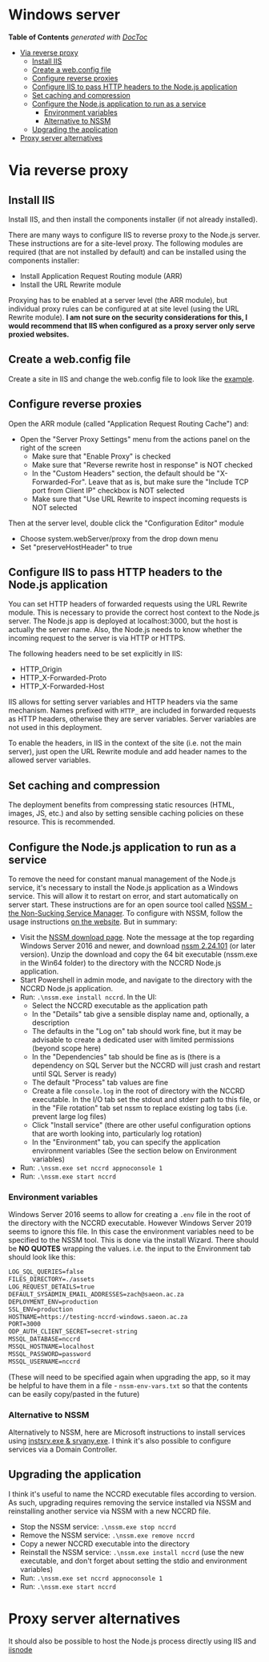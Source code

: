 
# Windows server


<!-- START doctoc generated TOC please keep comment here to allow auto update -->
<!-- DON'T EDIT THIS SECTION, INSTEAD RE-RUN doctoc TO UPDATE -->
**Table of Contents**  *generated with [DocToc](https://github.com/thlorenz/doctoc)*

- [Via reverse proxy](#via-reverse-proxy)
  - [Install IIS](#install-iis)
  - [Create a web.config file](#create-a-webconfig-file)
  - [Configure reverse proxies](#configure-reverse-proxies)
  - [Configure IIS to pass HTTP headers to the Node.js application](#configure-iis-to-pass-http-headers-to-the-nodejs-application)
  - [Set caching and compression](#set-caching-and-compression)
  - [Configure the Node.js application to run as a service](#configure-the-nodejs-application-to-run-as-a-service)
    - [Environment variables](#environment-variables)
    - [Alternative to NSSM](#alternative-to-nssm)
  - [Upgrading the application](#upgrading-the-application)
- [Proxy server alternatives](#proxy-server-alternatives)

<!-- END doctoc generated TOC please keep comment here to allow auto update -->


# Via reverse proxy

## Install IIS

Install IIS, and then install the components installer (if not already installed).

There are many ways to configure IIS to reverse proxy to the Node.js server. These instructions are for a site-level proxy. The following modules are required (that are not installed by default) and can be installed using the components installer:

- Install Application Request Routing module (ARR)
- Install the URL Rewrite module

Proxying has to be enabled at a server level (the ARR module), but individual proxy rules can be configured at at site level (using the URL Rewrite module). **I am not sure on the security considerations for this, I would recommend that IIS when configured as a proxy server only serve proxied websites.**

## Create a web.config file

Create a site in IIS and change the web.config file to look like the [example](/platform/windows/web.config).

## Configure reverse proxies

Open the ARR module (called "Application Request Routing Cache") and:

- Open the "Server Proxy Settings" menu from the actions panel on the right of the screen
  - Make sure that "Enable Proxy" is checked
  - Make sure that "Reverse rewrite host in response" is NOT checked
  - In the "Custom Headers" section, the default should be "X-Forwarded-For". Leave that as is, but make sure the "Include TCP port from Client IP" checkbox is NOT selected
  - Make sure that "Use URL Rewrite to inspect incoming requests is NOT selected

Then at the server level, double click the "Configuration Editor" module

- Choose system.webServer/proxy from the drop down menu
- Set "preserveHostHeader" to true

## Configure IIS to pass HTTP headers to the Node.js application

You can set HTTP headers of forwarded requests using the URL Rewrite module. This is necessary to provide the correct host context to the Node.js server. The Node.js app is deployed at localhost:3000, but the host is actually the server name. Also, the Node.js needs to know whether the incoming request to the server is via HTTP or HTTPS.

The following headers need to be set explicitly in IIS:

- HTTP_Origin
- HTTP_X-Forwarded-Proto
- HTTP_X-Forwarded-Host

IIS allows for setting server variables and HTTP headers via the same mechanism. Names prefixed with `HTTP_` are included in forwarded requests as HTTP headers, otherwise they are server variables. Server variables are not used in this deployment.

To enable the headers, in IIS in the context of the site (i.e. not the main server), just open the URL Rewrite module and add header names to the allowed server variables.

## Set caching and compression

The deployment benefits from compressing static resources (HTML, images, JS, etc.) and also by setting sensible caching policies on these resource. This is recommended.

## Configure the Node.js application to run as a service

To remove the need for constant manual management of the Node.js service, it's necessary to install the Node.js application as a Windows service. This will allow it to restart on error, and start automatically on server start. These instructions are for an open source tool called [NSSM - the Non-Sucking Service Manager](https://nssm.cc/). To configure with NSSM, follow the usage instructions [on the website](https://nssm.cc/usage). But in summary:

- Visit the [NSSM download page](https://nssm.cc/download). Note the message at the top regarding Windows Server 2016 and newer, and download [nssm 2.24.101](https://nssm.cc/ci/nssm-2.24-101-g897c7ad.zip) (or later version). Unzip the download and copy the 64 bit executable (nssm.exe in the Win64 folder) to the directory with the NCCRD Node.js application.
- Start Powershell in admin mode, and navigate to the directory with the NCCRD Node.js application.
- Run: `.\nssm.exe install nccrd`. In the UI:
  - Select the NCCRD executable as the application path
  - In the "Details" tab give a sensible display name and, optionally, a description
  - The defaults in the "Log on" tab should work fine, but it may be advisable to create a dedicated user with limited permissions (beyond scope here)
  - In the "Dependencies" tab should be fine as is (there is a dependency on SQL Server but the NCCRD will just crash and restart until SQL Server is ready)
  - The default "Process" tab values are fine
  - Create a file `console.log` in the root of directory with the NCCRD executable. In the I/O tab set the stdout and stderr path to this file, or in the "File rotation" tab set nssm to replace existing log tabs (i.e. prevent large log files)
  - Click "Install service" (there are other useful configuration options that are worth looking into, particularly log rotation)
  - In the "Environment" tab, you can specify the application environment variables (See the section below on Environment variables)
- Run: `.\nssm.exe set nccrd appnoconsole 1`
- Run: `.\nssm.exe start nccrd`

### Environment variables

Windows Server 2016 seems to allow for creating a `.env` file in the root of the directory with the NCCRD executable. However Windows Server 2019 seems to ignore this file. In this case the environment variables need to be specified to the NSSM tool. This is done via the install Wizard. There should be **NO QUOTES** wrapping the values. i.e. the input to the Environment tab should look like this:

```txt
LOG_SQL_QUERIES=false
FILES_DIRECTORY=./assets
LOG_REQUEST_DETAILS=true
DEFAULT_SYSADMIN_EMAIL_ADDRESSES=zach@saeon.ac.za
DEPLOYMENT_ENV=production
SSL_ENV=production
HOSTNAME=https://testing-nccrd-windows.saeon.ac.za
PORT=3000
ODP_AUTH_CLIENT_SECRET=secret-string
MSSQL_DATABASE=nccrd
MSSQL_HOSTNAME=localhost
MSSQL_PASSWORD=password
MSSQL_USERNAME=nccrd
```

(These will need to be specified again when upgrading the app, so it may be helpful to have them in a file - `nssm-env-vars.txt` so that the contents can be easily copy/pasted in the future)

### Alternative to NSSM

Alternatively to NSSM, here are Microsoft instructions to install services using [instsrv.exe & srvany.exe](https://docs.microsoft.com/en-US/troubleshoot/windows-client/deployment/create-user-defined-service). I think it's also possible to configure services via a Domain Controller.

## Upgrading the application

I think it's useful to name the NCCRD executable files according to version. As such, upgrading requires removing the service installed via NSSM and reinstalling another service via NSSM with a new NCCRD file.

- Stop the NSSM service: `.\nssm.exe stop nccrd`
- Remove the NSSM service: `.\nssm.exe remove nccrd`
- Copy a newer NCCRD executable into the directory
- Reinstall the NSSM service: `.\nssm.exe install nccrd` (use the new executable, and don't forget about setting the stdio and environment variables)
- Run: `.\nssm.exe set nccrd appnoconsole 1`
- Run: `.\nssm.exe start nccrd`

# Proxy server alternatives

It should also be possible to host the Node.js process directly using IIS and [iisnode](https://github.com/azure/iisnode)
